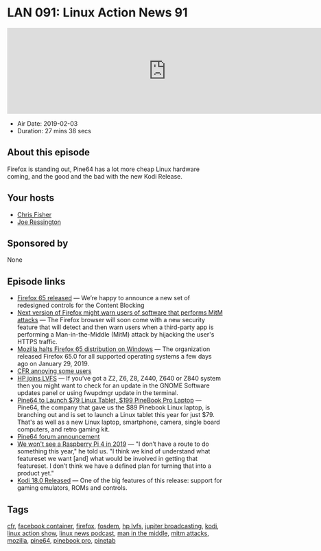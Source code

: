 # LAN 091: Linux Action News 91

<iframe src="https://player.fireside.fm/v2/DAcK9LdX+Pa5cQxVn?theme=dark" width="740" height="200" frameborder="0" scrolling="no"></iframe>

* Air Date: 2019-02-03
* Duration: 27 mins 38 secs

## About this episode

Firefox is standing out, Pine64 has a lot more cheap Linux hardware coming, and the good and the bad with the new Kodi Release.

## Your hosts
* [Chris Fisher](https://linuxactionnews.com/hosts/chris)
* [Joe Ressington](https://linuxactionnews.com/hosts/joe)

## Sponsored by

None



## Episode links

  * [Firefox 65 released](https://blog.mozilla.org/blog/2019/01/29/todays-firefox-gives-users-more-control-over-their-privacy/ "Firefox 65 released") — We’re happy to announce a new set of redesigned controls for the Content Blocking
  * [Next version of Firefox might warn users of software that performs MitM attacks](https://www.zdnet.com/article/firefox-will-soon-warn-users-of-software-that-performs-mitm-attacks/ "Next version of Firefox might warn users of software that performs MitM attacks") — The Firefox browser will soon come with a new security feature that will detect and then warn users when a third-party app is performing a Man-in-the-Middle (MitM) attack by hijacking the user's HTTPS traffic.
  * [Mozilla halts Firefox 65 distribution on Windows](https://www.ghacks.net/2019/02/01/mozilla-halts-firefox-65-distribution-on-windows/ "Mozilla halts Firefox 65 distribution on Windows") — The organization released Firefox 65.0 for all supported operating systems a few days ago on January 29, 2019.
  * [CFR annoying some users](https://techdows.com/2019/02/mozilla-receives-criticism-for-showing-cfr-recommendations-in-firefox.html "CFR annoying some users")
  * [HP joins LVFS](https://blogs.gnome.org/hughsie/2019/02/01/please-welcome-hp-to-the-lvfs/ "HP joins LVFS") — If you’ve got a Z2, Z6, Z8, Z440, Z640 or Z840 system then you might want to check for an update in the GNOME Software updates panel or using fwupdmgr update in the terminal.
  * [Pine64 to Launch $79 Linux Tablet, $199 PineBook Pro Laptop](https://uk.pcmag.com/news/119425/pine64-to-launch-79-linux-tablet-199-pinebook-pro-laptop "Pine64 to Launch $79 Linux Tablet, $199 PineBook Pro Laptop") — Pine64, the company that gave us the $89 Pinebook Linux laptop, is branching out and is set to launch a Linux tablet this year for just $79. That's as well as a new Linux laptop, smartphone, camera, single board computers, and retro gaming kit.
  * [Pine64 forum announcement](https://forum.pine64.org/showthread.php?tid=7093 "Pine64 forum announcement")
  * [We won't see a Raspberry Pi 4 in 2019](https://www.tomshardware.co.uk/raspberry-pi-4-everything-we-know,news-59876.html "We won't see a Raspberry Pi 4 in 2019") — "I don’t have a route to do something this year," he told us. "I think we kind of understand what featureset we want [and] what would be involved in getting that featureset. I don’t think we have a defined plan for turning that into a product yet."
  * [Kodi 18.0 Released](https://kodi.tv/article/kodi-180 "Kodi 18.0 Released") — One of the big features of this release: support for gaming emulators, ROMs and controls. 



## Tags

[cfr](https://linuxactionnews.com/tags/cfr), [facebook container](https://linuxactionnews.com/tags/facebook%20container), [firefox](https://linuxactionnews.com/tags/firefox), [fosdem](https://linuxactionnews.com/tags/fosdem), [hp lvfs](https://linuxactionnews.com/tags/hp%20lvfs), [jupiter broadcasting](https://linuxactionnews.com/tags/jupiter%20broadcasting), [kodi](https://linuxactionnews.com/tags/kodi), [linux action show](https://linuxactionnews.com/tags/linux%20action%20show), [linux news podcast](https://linuxactionnews.com/tags/linux%20news%20podcast), [man in the middle](https://linuxactionnews.com/tags/man%20in%20the%20middle), [mitm attacks](https://linuxactionnews.com/tags/mitm%20attacks), [mozilla](https://linuxactionnews.com/tags/mozilla), [pine64](https://linuxactionnews.com/tags/pine64), [pinebook pro](https://linuxactionnews.com/tags/pinebook%20pro), [pinetab](https://linuxactionnews.com/tags/pinetab)